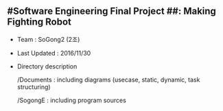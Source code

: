 #**Software Engineering Final Project**
##: Making Fighting Robot 
----------------

- Team : SoGong2 (2조)
- Last Updated : 2016/11/30
- Directory description

  /Documents : including diagrams (usecase, static, dynamic, task structuring)
  
  /SogongE : including program sources
